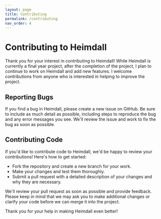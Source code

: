 ```yaml
---
layout: page
title: Contributing
permalink: /contributing
nav_order: 4
---
```


# Contributing to Heimdall

Thank you for your interest in contributing to Heimdall! While Heimdall is currently a final year project, after the completion of the project, I plan to continue to work on Heimdall and add new features. I welcome contributions from anyone who is interested in helping to improve the project.

## Reporting Bugs

If you find a bug in Heimdall, please create a new issue on GitHub. Be sure to include as much detail as possible, including steps to reproduce the bug and any error messages you see. We'll review the issue and work to fix the bug as soon as possible.

## Contributing Code

If you'd like to contribute code to Heimdall, we'd be happy to review your contributions! Here's how to get started:

- Fork the repository and create a new branch for your work.
- Make your changes and test them thoroughly.
- Submit a pull request with a detailed description of your changes and why they are necessary.

We'll review your pull request as soon as possible and provide feedback. Please keep in mind that we may ask you to make additional changes or clarify your code before we can merge it into the project.

Thank you for your help in making Heimdall even better!